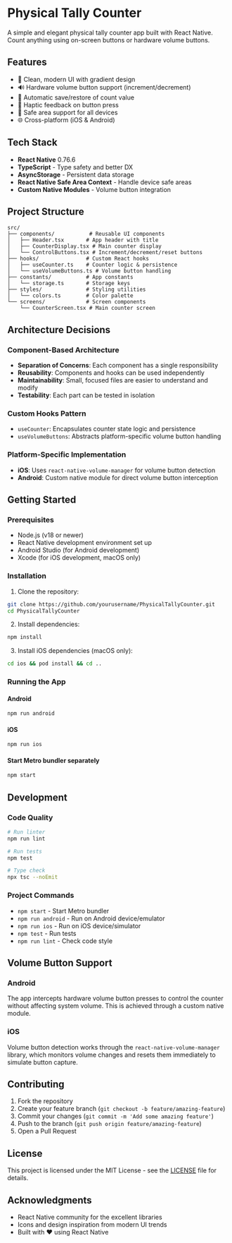 # Physical Tally Counter

A simple and elegant physical tally counter app built with React Native. Count anything using on-screen buttons or hardware volume buttons.

## Features

- 📱 Clean, modern UI with gradient design
- 🔊 Hardware volume button support (increment/decrement)
- 💾 Automatic save/restore of count value
- 📳 Haptic feedback on button press
- 🎯 Safe area support for all devices
- 🌐 Cross-platform (iOS & Android)

## Tech Stack

- **React Native** 0.76.6
- **TypeScript** - Type safety and better DX
- **AsyncStorage** - Persistent data storage
- **React Native Safe Area Context** - Handle device safe areas
- **Custom Native Modules** - Volume button integration

## Project Structure

```
src/
├── components/           # Reusable UI components
│   ├── Header.tsx       # App header with title
│   ├── CounterDisplay.tsx # Main counter display
│   └── ControlButtons.tsx # Increment/decrement/reset buttons
├── hooks/               # Custom React hooks
│   ├── useCounter.ts    # Counter logic & persistence
│   └── useVolumeButtons.ts # Volume button handling
├── constants/           # App constants
│   └── storage.ts       # Storage keys
├── styles/              # Styling utilities
│   └── colors.ts        # Color palette
└── screens/             # Screen components
    └── CounterScreen.tsx # Main counter screen
```

## Architecture Decisions

### Component-Based Architecture
- **Separation of Concerns**: Each component has a single responsibility
- **Reusability**: Components and hooks can be used independently
- **Maintainability**: Small, focused files are easier to understand and modify
- **Testability**: Each part can be tested in isolation

### Custom Hooks Pattern
- `useCounter`: Encapsulates counter state logic and persistence
- `useVolumeButtons`: Abstracts platform-specific volume button handling

### Platform-Specific Implementation
- **iOS**: Uses `react-native-volume-manager` for volume button detection
- **Android**: Custom native module for direct volume button interception

## Getting Started

### Prerequisites
- Node.js (v18 or newer)
- React Native development environment set up
- Android Studio (for Android development)
- Xcode (for iOS development, macOS only)

### Installation

1. Clone the repository:
```bash
git clone https://github.com/yourusername/PhysicalTallyCounter.git
cd PhysicalTallyCounter
```

2. Install dependencies:
```bash
npm install
```

3. Install iOS dependencies (macOS only):
```bash
cd ios && pod install && cd ..
```

### Running the App

#### Android
```bash
npm run android
```

#### iOS
```bash
npm run ios
```

#### Start Metro bundler separately
```bash
npm start
```

## Development

### Code Quality
```bash
# Run linter
npm run lint

# Run tests
npm test

# Type check
npx tsc --noEmit
```

### Project Commands
- `npm start` - Start Metro bundler
- `npm run android` - Run on Android device/emulator
- `npm run ios` - Run on iOS device/simulator
- `npm test` - Run tests
- `npm run lint` - Check code style

## Volume Button Support

### Android
The app intercepts hardware volume button presses to control the counter without affecting system volume. This is achieved through a custom native module.

### iOS
Volume button detection works through the `react-native-volume-manager` library, which monitors volume changes and resets them immediately to simulate button capture.

## Contributing

1. Fork the repository
2. Create your feature branch (`git checkout -b feature/amazing-feature`)
3. Commit your changes (`git commit -m 'Add some amazing feature'`)
4. Push to the branch (`git push origin feature/amazing-feature`)
5. Open a Pull Request

## License

This project is licensed under the MIT License - see the [LICENSE](LICENSE) file for details.

## Acknowledgments

- React Native community for the excellent libraries
- Icons and design inspiration from modern UI trends
- Built with ❤️ using React Native
